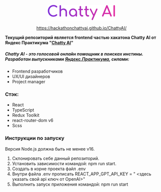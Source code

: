 <div align='center'>
  <img src='./src/assets/logo_color.svg'/>
  
  <br>
  
  <a href='https://hackathonchattyai.github.io/ChattyAI/'>https://hackathonchattyai.github.io/ChattyAI/</a>
</div>

**Текущий репозиторий является frontend частью хакатона Chatty AI от Яндекс Практикума "[Chatty AI](https://github.com/HackathonChattyAI)"**

##### Chatty AI - это голосовой онлайн помощник в поисках инстины. Разработан выпускниками [Яндекс.Практикума](https://practicum.yandex.ru), силами:

- Frontend разработчиков
- UX/UI дизайнеров
- Project manager

### Стэк:

- React
- TypeScript
- Redux Toolkit
- react-router-dom v6
- Scss

### Инструкции по запуску

Версия Node.js должна быть не менее v16.

1. Склонировать себе данный репозиторий.
2. Установить зависимости командой: npm run start.
3. Создать в корне проекта файл .env
4. Внутри файла .env прописать REACT_APP_GPT_API_KEY = " <здесь указать свой api ключ от OpenAI>"
5. Выполнить запуск приложения командой: npm run start
